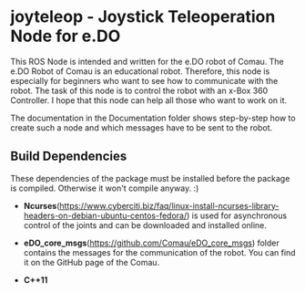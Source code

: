 # joyteleop - Joystick Teleoperation Node for e.DO

This ROS Node is intended and written for the e.DO robot of Comau. The e.DO Robot of Comau is an educational robot. Therefore, this node is especially for beginners who want to see how to communicate with the robot. The task of this node is to control the robot with an x-Box 360 Controller. I hope that this node can help all those who want to work on it.

The documentation in the Documentation folder shows step-by-step how to create such a node and which messages have to be sent to the robot.

## Build Dependencies
These dependencies of the package must be installed before the package is compiled. Otherwise it won't compile anyway. :)

* **Ncurses**(https://www.cyberciti.biz/faq/linux-install-ncurses-library-headers-on-debian-ubuntu-centos-fedora/) is used for asynchronous control of the joints and can be downloaded and installed online.

* **eDO_core_msgs**(https://github.com/Comau/eDO_core_msgs) folder contains the messages for the communication of the robot. You can find it on the GitHub page of the Comau.

* **C++11**

